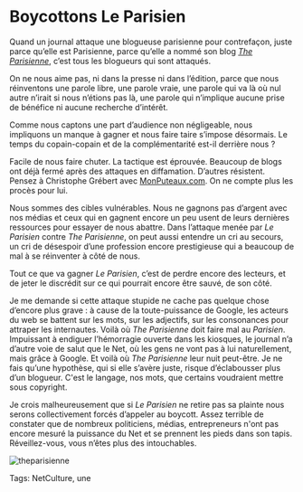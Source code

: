 # Boycottons Le Parisien

Quand un journal attaque une blogueuse parisienne pour contrefaçon, juste parce qu’elle est Parisienne, parce qu’elle a nommé son blog [*The Parisienne*](http://www.theparisienne.fr/2014/08/le-parisien-attaque-the-parisienne/), c’est tous les blogueurs qui sont attaqués.

On ne nous aime pas, ni dans la presse ni dans l’édition, parce que nous réinventons une parole libre, une parole vraie, une parole qui va là où nul autre n’irait si nous n’étions pas là, une parole qui n’implique aucune prise de bénéfice ni aucune recherche d’intérêt.

Comme nous captons une part d’audience non négligeable, nous impliquons un manque à gagner et nous faire taire s’impose désormais. Le temps du copain-copain et de la complémentarité est-il derrière nous ?

Facile de nous faire chuter. La tactique est éprouvée. Beaucoup de blogs ont déjà fermé après des attaques en diffamation. D’autres résistent. Pensez à Christophe Grébert avec [MonPuteaux.com](http://www.monputeaux.com/). On ne compte plus les procès pour lui.

Nous sommes des cibles vulnérables. Nous ne gagnons pas d’argent avec nos médias et ceux qui en gagnent encore un peu usent de leurs dernières ressources pour essayer de nous abattre. Dans l’attaque menée par *Le Parisien* contre *The Parisienne*, on peut aussi entendre un cri au secours, un cri de désespoir d’une profession encore prestigieuse qui a beaucoup de mal à se réinventer à côté de nous.

Tout ce que va gagner *Le Parisien*, c’est de perdre encore des lecteurs, et de jeter le discrédit sur ce qui pourrait encore être sauvé, de son côté.

Je me demande si cette attaque stupide ne cache pas quelque chose d’encore plus grave : à cause de la toute-puissance de Google, les acteurs du web se battent sur les mots, sur les adjectifs, sur les consonances pour attraper les internautes. Voilà où *The Parisienne* doit faire mal au *Parisien*. Impuissant à endiguer l’hémorragie ouverte dans les kiosques, le journal n’a d’autre voie de salut que le Net, où les gens ne vont pas à lui naturellement, mais grâce à Google. Et voilà où *The Parisienne* leur nuit peut-être. Je ne fais qu’une hypothèse, qui si elle s’avère juste, risque d’éclabousser plus d’un blogueur. C'est le langage, nos mots, que certains voudraient mettre sous copyright.

Je crois malheureusement que si *Le Parisien* ne retire pas sa plainte nous serons collectivement forcés d’appeler au boycott. Assez terrible de constater que de nombreux politiciens, médias, entrepreneurs n'ont pas encore mesuré la puissance du Net et se prennent les pieds dans son tapis. Réveillez-vous, vous n’êtes plus des intouchables.

![theparisienne](https://tcrouzet.com/images_tc/2014/08/theparisienne-600x222.jpg)



Tags: NetCulture, une